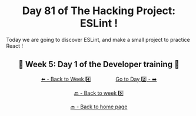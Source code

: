 <h1 align="center">Day 81 of The Hacking Project: ESLint !</h1>

Today we are going to discover ESLint, and make a small project to practice React !

<h2 align="center">🎉 Week 5: Day 1 of the Developer training 🎉</h2>

<div align="center">
  
  [⬅️ - Back to Week 4️⃣](https://github.com/BenjaminCharmes/THP_Developer/tree/main/Week_4)
  &nbsp;&nbsp;&nbsp;&nbsp;&nbsp;&nbsp;&nbsp;&nbsp;&nbsp;&nbsp;&nbsp;&nbsp;&nbsp;&nbsp;&nbsp;
  [Go to Day 2️⃣ - ➡️](https://github.com/BenjaminCharmes/THP_Developer/tree/main/Week_5/Day_2)

</div>

<div align="center">

  [🔙 - Back to week 5️⃣](https://github.com/BenjaminCharmes/THP_Developer/tree/main/Week_5)

  [🔙 - Back to home page](https://github.com/BenjaminCharmes/THP_Developer)

</div>

